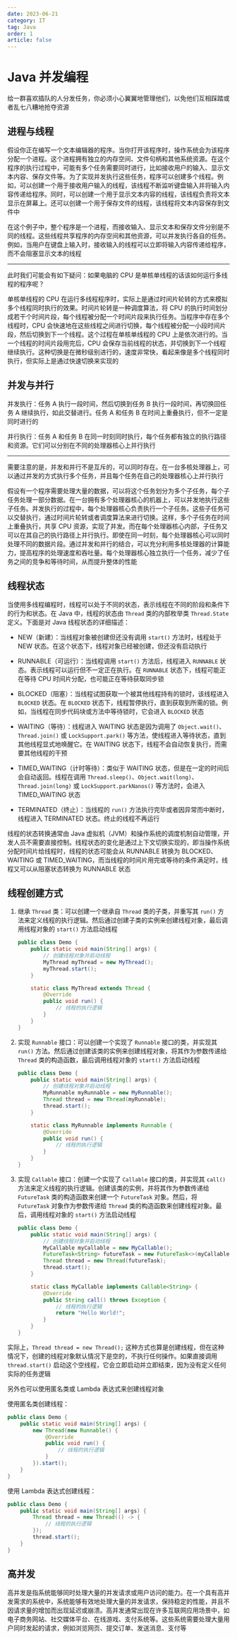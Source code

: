 ```yaml
---
date: 2023-06-21
category: IT
tag: Java
order: 1
article: false
---
```


# Java 并发编程

给一群喜欢插队的人分发任务，你必须小心翼翼地管理他们，以免他们互相踩踏或者乱七八糟地抢夺资源

<!-- more -->

## 进程与线程

假设你正在编写一个文本编辑器的程序。当你打开该程序时，操作系统会为该程序分配一个进程。这个进程拥有独立的内存空间、文件句柄和其他系统资源。在这个程序的执行过程中，可能有多个任务需要同时进行，比如接收用户的输入、显示文本内容、保存文件等。为了实现并发执行这些任务，程序可以创建多个线程。例如，可以创建一个用于接收用户输入的线程，该线程不断监听键盘输入并将输入内容传递给程序。同时，可以创建一个用于显示文本内容的线程，该线程负责将文本显示在屏幕上。还可以创建一个用于保存文件的线程，该线程将文本内容保存到文件中

在这个例子中，整个程序是一个进程，而接收输入、显示文本和保存文件分别是不同的线程。这些线程共享程序的内存空间和其他资源，可以并发执行各自的任务。例如，当用户在键盘上输入时，接收输入的线程可以立即将输入内容传递给程序，而不会阻塞显示文本的线程

---

此时我们可能会有如下疑问：如果电脑的 CPU 是单核单线程的话该如何运行多线程的程序呢？

单核单线程的 CPU 在运行多线程程序时，实际上是通过时间片轮转的方式来模拟多个线程同时执行的效果。时间片轮转是一种调度算法，将 CPU 的执行时间划分成若干个时间片段，每个线程被分配一个时间片段来执行任务。当程序中存在多个线程时，CPU 会快速地在这些线程之间进行切换，每个线程被分配一小段时间片段，然后切换到下一个线程。这个过程在单核单线程的 CPU 上是依次进行的。当一个线程的时间片段用完后，CPU 会保存当前线程的状态，并切换到下一个线程继续执行。这种切换是在微秒级别进行的，速度非常快，看起来像是多个线程同时执行，但实际上是通过快速切换来实现的

## 并发与并行

并发执行：任务 A 执行一段时间，然后切换到任务 B 执行一段时间，再切换回任务 A 继续执行，如此交替进行。任务 A 和任务 B 在时间上重叠执行，但不一定是同时进行的

并行执行：任务 A 和任务 B 在同一时刻同时执行，每个任务都有独立的执行路径和资源。它们可以分别在不同的处理器核心上并行执行

---

需要注意的是，并发和并行不是互斥的，可以同时存在。在一台多核处理器上，可以通过并发的方式执行多个任务，并且每个任务在自己的处理器核心上并行执行

假设有一个程序需要处理大量的数据，可以将这个任务划分为多个子任务，每个子任务处理一部分数据。在一台拥有多个处理器核心的机器上，可以并发地执行这些子任务。并发执行的过程中，每个处理器核心负责执行一个子任务。这些子任务可以交替执行，通过时间片轮转或者调度算法来进行切换。这样，多个子任务在时间上重叠执行，共享 CPU 资源，实现了并发。而在每个处理器核心内部，子任务又可以在其自己的执行路径上并行执行。即使在同一时刻，每个处理器核心可以同时处理不同的数据片段。通过并发和并行的结合，可以充分利用多核处理器的计算能力，提高程序的处理速度和吞吐量。每个处理器核心独立执行一个任务，减少了任务之间的竞争和等待时间，从而提升整体的性能

## 线程状态

当使用多线程编程时，线程可以处于不同的状态，表示线程在不同的阶段和条件下的行为和状态。在 Java 中，线程的状态由 `Thread` 类的内部枚举类 `Thread.State` 定义。下面是对 Java 线程状态的详细描述：

- NEW（新建）：当线程对象被创建但还没有调用 `start()` 方法时，线程处于 NEW 状态。在这个状态下，线程对象已经被创建，但还没有启动执行

- RUNNABLE（可运行）：当线程调用 `start()` 方法后，线程进入 `RUNNABLE` 状态。表示线程可以运行但不一定正在执行。在 `RUNNABLE` 状态下，线程可能正在等待 CPU 时间片分配，也可能正在等待获取同步锁

- BLOCKED（阻塞）：当线程试图获取一个被其他线程持有的锁时，该线程进入 `BLOCKED` 状态。在 `BLOCKED` 状态下，线程暂停执行，直到获取到所需的锁。例如，当线程在同步代码块或方法中等待锁时，它会进入 `BLOCKED` 状态

- WAITING（等待）：线程进入 WAITING 状态是因为调用了 `Object.wait()`、`Thread.join()` 或 `LockSupport.park()` 等方法，使线程进入等待状态，直到其他线程显式地唤醒它。在 WAITING 状态下，线程不会自动恢复执行，而需要其他线程的干预

- TIMED_WAITING（计时等待）：类似于 WAITING 状态，但是在一定的时间后会自动返回。线程在调用 `Thread.sleep()`、`Object.wait(long)`、`Thread.join(long)` 或 `LockSupport.parkNanos()` 等方法时，会进入 TIMED_WAITING 状态

- TERMINATED（终止）：当线程的 `run()` 方法执行完毕或者因异常而中断时，线程进入 TERMINATED 状态。终止的线程不再运行

线程的状态转换通常由 Java 虚拟机（JVM）和操作系统的调度机制自动管理，开发人员不需要直接控制。线程状态的变化是通过上下文切换实现的，即当操作系统分配时间片给线程时，线程的状态可能会从 RUNNABLE 转换为 BLOCKED、WAITING 或 TIMED_WAITING，而当线程的时间片用完或等待的条件满足时，线程又可以从阻塞状态转换为 RUNNABLE 状态

## 线程创建方式

1. 继承 `Thread` 类：可以创建一个继承自 `Thread` 类的子类，并重写其 `run()` 方法来定义线程的执行逻辑。然后通过创建子类的实例来创建线程对象，最后调用线程对象的 `start()` 方法启动线程

    ```java
    public class Demo {
        public static void main(String[] args) {
            // 创建线程对象并启动线程
            MyThread myThread = new MyThread();
            myThread.start();
        }
    
        static class MyThread extends Thread {
            @Override
            public void run() {
                // 线程的执行逻辑
            }
        }
    }
    ```

2. 实现 `Runnable` 接口：可以创建一个实现了 `Runnable` 接口的类，并实现其 `run()` 方法。然后通过创建该类的实例来创建线程对象，将其作为参数传递给 `Thread` 类的构造函数，最后调用线程对象的 `start()` 方法启动线程

    ```java
    public class Demo {
        public static void main(String[] args) {
            // 创建线程对象并启动线程
            MyRunnable myRunnable = new MyRunnable();
            Thread thread = new Thread(myRunnable);
            thread.start();
        }
    
        static class MyRunnable implements Runnable {
            @Override
            public void run() {
                // 线程的执行逻辑
            }
        }
    }
    ```

3. 实现 `Callable` 接口：创建一个实现了 `Callable` 接口的类，并实现其 `call()` 方法来定义线程的执行逻辑。创建该类的实例，并将其作为参数传递给 `FutureTask` 类的构造函数来创建一个 `FutureTask` 对象。然后，将 `FutureTask` 对象作为参数传递给 `Thread` 类的构造函数来创建线程对象。最后，调用线程对象的 `start()` 方法启动线程

    ```java
    public class Demo {
        public static void main(String[] args) {
            // 创建线程对象并启动线程
            MyCallable myCallable = new MyCallable();
            FutureTask<String> futureTask = new FutureTask<>(myCallable);
            Thread thread = new Thread(futureTask);
            thread.start();
        }
    
        static class MyCallable implements Callable<String> {
            @Override
            public String call() throws Exception {
                // 线程的执行逻辑
                return "Hello World!";
            }
        }
    }
    ```

实际上，`Thread thread = new Thread();` 这种方式也算是创建线程，但在这种情况下，创建的线程对象默认情况下是空的，不执行任何操作。如果直接调用 `thread.start()` 启动这个空线程，它会立即启动并立即结束，因为没有定义任何实际的任务逻辑

另外也可以使用匿名类或 Lambda 表达式来创建线程对象

使用匿名类创建线程：

```java
public class Demo {
    public static void main(String[] args) {
        new Thread(new Runnable() {
            @Override
            public void run() {
                // 线程的执行逻辑
            }
        }).start();
    }
}
```

使用 Lambda 表达式创建线程：

```java
public class Demo {
    public static void main(String[] args) {
        Thread thread = new Thread(() -> {
            // 线程的执行逻辑
        });
        thread.start();
    }
}
```











































## 高并发

高并发是指系统能够同时处理大量的并发请求或用户访问的能力。在一个具有高并发需求的系统中，系统能够有效地处理大量的并发请求，保持稳定的性能，并且不因请求量的增加而出现延迟或崩溃。高并发通常出现在许多互联网应用场景中，如电子商务网站、社交媒体平台、在线游戏、支付系统等。这些系统需要处理大量用户同时发起的请求，例如浏览网页、提交订单、发送消息、支付等